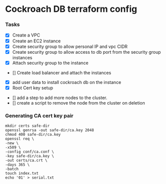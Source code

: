 # Cockroach DB terraform config

### Tasks

- [x] Create a VPC
- [x] Create an EC2 instance
- [x] Create security group to allow personal IP and vpc CIDR
- [x] Create security group to allow access to db port from the security group instances
- [x] Attach security group to the instance
- [] Create load balancer and attach the instances
- [x] add user data to install cockroach db on the instance
- [x] Root Cert key setup
- [] add a step to add more nodes to the cluster.
- [] create a script to remove the node from the cluster on deletion

### Generating CA cert key pair

```
mkdir certs safe-dir
openssl genrsa -out safe-dir/ca.key 2048
chmod 400 safe-dir/ca.key
openssl req \
-new \
-x509 \
-config conf/ca.conf \
-key safe-dir/ca.key \
-out certs/ca.crt \
-days 365 \
-batch
touch index.txt
echo '01' > serial.txt
```


